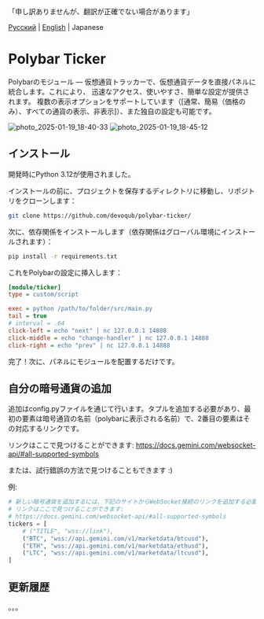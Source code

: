 「申し訳ありませんが、翻訳が正確でない場合があります」

[Русский](https://github.com/devoqub/polybar-ticker/blob/main/README%20RU.md) | [English](https://github.com/devoqub/polybar-ticker/blob/main/README.md) | Japanese

# Polybar Ticker

Polybarのモジュール — 仮想通貨トラッカーで、仮想通貨データを直接パネルに統合します。これにより、
迅速なアクセス、使いやすさ、簡単な設定が提供されます。
複数の表示オプションをサポートしています（[通常、簡易（価格のみ）、すべての通貨の表示、非表示]）、また独自の設定も可能です。

![photo_2025-01-19_18-40-33](https://github.com/user-attachments/assets/a734ca2c-06b2-4e7b-92c5-b203980be1dc)
![photo_2025-01-19_18-45-12](https://github.com/user-attachments/assets/059d1725-7c7d-46f7-af14-c85d818bab66)


## インストール

開発時にPython 3.12が使用されました。

インストールの前に、プロジェクトを保存するディレクトリに移動し、リポジトリをクローンします：

```bash
git clone https://github.com/devoqub/polybar-ticker/
```

次に、依存関係をインストールします（依存関係はグローバル環境にインストールされます）：

```bash
pip install -r requirements.txt
```

これをPolybarの設定に挿入します：

```ini
[module/ticker]
type = custom/script

exec = python /path/to/folder/src/main.py
tail = true
# interval = .64
click-left = echo "next" | nc 127.0.0.1 14888
click-middle = echo "change-handler" | nc 127.0.0.1 14888
click-right = echo "prev" | nc 127.0.0.1 14888
```

完了！次に、パネルにモジュールを配置するだけです。

## 自分の暗号通貨の追加

追加はconfig.pyファイルを通じて行います。タプルを追加する必要があり、最初の要素は暗号通貨の名前（polybarに表示される名前）で、2番目の要素はその対応するリンクです。

リンクはここで見つけることができます: https://docs.gemini.com/websocket-api/#all-supported-symbols 

または、試行錯誤の方法で見つけることもできます :)

例:
```python
# 新しい暗号通貨を追加するには、下記のサイトからWebSocket接続のリンクを追加する必要があります
# リンクはここで見つけることができます:
# https://docs.gemini.com/websocket-api/#all-supported-symbols
tickers = [
    # ("TITLE", "wss://link"),
    ("BTC", "wss://api.gemini.com/v1/marketdata/btcusd"),
    ("ETH", "wss://api.gemini.com/v1/marketdata/ethusd"),
    ("LTC", "wss://api.gemini.com/v1/marketdata/ltcusd"),
]
```

## 更新履歴
。。。





